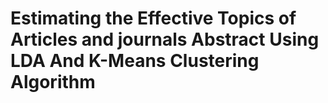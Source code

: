 # Estimating the Effective Topics of Articles and journals Abstract Using LDA And K-Means Clustering Algorithm
